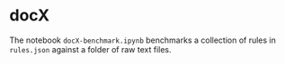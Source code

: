 # docX
The notebook `docX-benchmark.ipynb` benchmarks a collection of rules in `rules.json` against a folder of raw text files.
